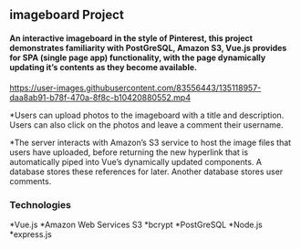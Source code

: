 ## imageboard Project

#### An interactive imageboard in the style of Pinterest, this project demonstrates familiarity with PostGreSQL, Amazon S3, Vue.js provides for SPA (single page app) functionality, with the page dynamically updating it’s contents as they become available.

https://user-images.githubusercontent.com/83556443/135118957-daa8ab91-b78f-470a-8f8c-b10420880552.mp4

*Users can upload photos to the imageboard with a title and description. Users can also click on the photos and leave a comment their username.

*The server interacts with Amazon’s S3 service to host the image files that users have uploaded, before returning the new hyperlink that is automatically piped into Vue’s dynamically updated components. A database stores these references for later. Another database stores user comments.

### Technologies

*Vue.js
*Amazon Web Services S3
*bcrypt
*PostGreSQL
*Node.js
*express.js

